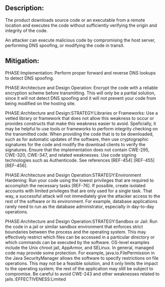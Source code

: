 ## Description:

The product downloads source code or an executable from a remote location and executes the code without sufficiently verifying the origin and integrity of the code.

An attacker can execute malicious code by compromising the host server, performing DNS spoofing, or modifying the code in transit.

## Mitigation:


PHASE:Implementation:
Perform proper forward and reverse DNS lookups to detect DNS spoofing.

PHASE:Architecture and Design Operation:
Encrypt the code with a reliable encryption scheme before transmitting. This will only be a partial solution, since it will not detect DNS spoofing and it will not prevent your code from being modified on the hosting site.

PHASE:Architecture and Design:STRATEGY:Libraries or Frameworks:
Use a vetted library or framework that does not allow this weakness to occur or provides constructs that make this weakness easier to avoid. Speficially, it may be helpful to use tools or frameworks to perform integrity checking on the transmitted code. When providing the code that is to be downloaded, such as for automatic updates of the software, then use cryptographic signatures for the code and modify the download clients to verify the signatures. Ensure that the implementation does not contain CWE-295, CWE-320, CWE-347, and related weaknesses. Use code signing technologies such as Authenticode. See references [REF-454] [REF-455] [REF-456].

PHASE:Architecture and Design Operation:STRATEGY:Environment Hardening:
Run your code using the lowest privileges that are required to accomplish the necessary tasks [REF-76]. If possible, create isolated accounts with limited privileges that are only used for a single task. That way, a successful attack will not immediately give the attacker access to the rest of the software or its environment. For example, database applications rarely need to run as the database administrator, especially in day-to-day operations.

PHASE:Architecture and Design Operation:STRATEGY:Sandbox or Jail:
Run the code in a jail or similar sandbox environment that enforces strict boundaries between the process and the operating system. This may effectively restrict which files can be accessed in a particular directory or which commands can be executed by the software. OS-level examples include the Unix chroot jail, AppArmor, and SELinux. In general, managed code may provide some protection. For example, java.io.FilePermission in the Java SecurityManager allows the software to specify restrictions on file operations. This may not be a feasible solution, and it only limits the impact to the operating system; the rest of the application may still be subject to compromise. Be careful to avoid CWE-243 and other weaknesses related to jails.:EFFECTIVENESS:Limited

